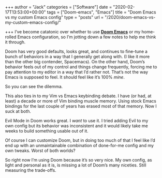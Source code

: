 +++
author = "Jack"
categories = ["Software"]
date = "2020-02-17T13:53:00+00:00"
tags = ["Doom-emacs", "Emacs"]
title = "Doom Emacs vs my custom Emacs config"
type = "posts"
url = "/2020/doom-emacs-vs-my-custom-emacs-config/"

+++
I’ve become catatonic over whether to use&nbsp;[**Doom Emacs**][1]&nbsp;or my home-rolled Emacs configuration, so I’m jotting down a few notes to help me think it through.

Doom has very good defaults, looks great, and continues to fine-tune a bunch of behaviors in a way that I generally get along with. (I like it more than the other big contender, Spacemacs). On the other hand, Doom’s behavior feels out of my control and things change frequently, forcing me to pay attention to my editor in a way that I’d rather not. That’s not the way Emacs is supposed to feel. It should feel like it’s 100%&nbsp;_mine_.

So you can see the dilemma.

This also ties in to my Vim vs Emacs keybinding debate. I have (or had, at least) a decade or more of Vim binding muscle memory. Using stock Emacs bindings for the last couple of years has erased most of that memory. Now I suck at both.

Evil Mode in Doom works great. I&nbsp;_want_&nbsp;to use it. I tried adding Evil to my own config but its behavior was inconsistent and it would likely take me weeks to build something usable out of it.

Of course I can customize Doom, but in doing too much of that I feel like I’d end up with an unmaintainable combination of done-for-me config and my own tweaks. Worst of both worlds?

So right now I’m using Doom because it’s so very nice. My own config, as light and personal as it is, is missing a lot of Doom’s many niceties. Still measuring the trade-offs.

 [1]: https://github.com/hlissner/doom-emacs